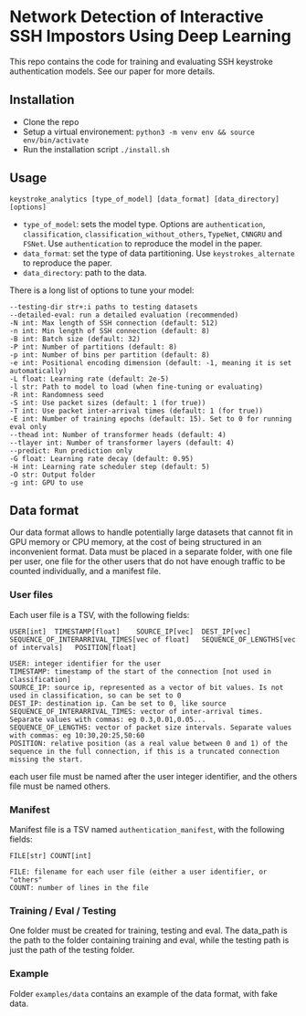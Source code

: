 # Network Detection of Interactive SSH Impostors Using Deep Learning

This repo contains the code for training and evaluating SSH keystroke authentication models. 
See our paper for more details.

## Installation

* Clone the repo
* Setup a virtual environement: `python3 -m venv env && source env/bin/activate`
* Run the installation script `./install.sh`


## Usage


```
keystroke_analytics [type_of_model] [data_format] [data_directory] [options]
```
* `type_of_model`: sets the model type. Options are `authentication`, `classification`, `classification_without_others`, `TypeNet`, `CNNGRU` and `FSNet`. Use `authentication` to  reproduce the model in the paper.
* `data_format`: set the type of data partitioning. Use `keystrokes_alternate` to reproduce the paper.
* `data_directory`: path to the data.


There is a long list of options to tune your model:
```
--testing-dir str+:i paths to testing datasets
--detailed-eval: run a detailed evaluation (recommended)
-N int: Max length of SSH connection (default: 512)
-n int: Min length of SSH connection (default: 8)
-B int: Batch size (default: 32)
-P int: Number of partitions (default: 8)
-p int: Number of bins per partition (default: 8)
-e int: Positional encoding dimension (default: -1, meaning it is set automatically)
-L float: Learning rate (default: 2e-5)
-l str: Path to model to load (when fine-tuning or evaluating)
-R int: Randomness seed
-S int: Use packet sizes (default: 1 (for true))
-T int: Use packet inter-arrival times (default: 1 (for true))
-E int: Number of training epochs (default: 15). Set to 0 for running eval only
--thead int: Number of transformer heads (default: 4)
--tlayer int: Number of transformer layers (default: 4)
--predict: Run prediction only
-G float: Learning rate decay (default: 0.95)
-H int: Learning rate scheduler step (default: 5)
-O str: Output folder
-g int: GPU to use
```


## Data format

Our data format allows to handle potentially large datasets that cannot fit in GPU memory or CPU memory, at the cost of being structured in an inconvenient format. 
Data must be placed in a separate folder, with one file per user, one file for the other users that do not have enough traffic to be counted individually, and a manifest file.

### User files
Each user file is a TSV, with the following fields:
```
USER[int]  TIMESTAMP[float]    SOURCE_IP[vec]  DEST_IP[vec] SEQUENCE_OF_INTERARRIVAL_TIMES[vec of float]   SEQUENCE_OF_LENGTHS[vec of intervals]   POSITION[float]
```

```
USER: integer identifier for the user
TIMESTAMP: timestamp of the start of the connection [not used in classification]
SOURCE_IP: source ip, represented as a vector of bit values. Is not used in classification, so can be set to 0
DEST_IP: destination ip. Can be set to 0, like source
SEQUENCE_OF_INTERARRIVAL_TIMES: vector of inter-arrival times. Separate values with commas: eg 0.3,0.01,0.05...
SEQUENCE_OF_LENGTHS: vector of packet size intervals. Separate values with commas: eg 10:30,20:25,50:60
POSITION: relative position (as a real value between 0 and 1) of the sequence in the full connection, if this is a truncated connection missing the start.
```

each user file must be named after the user integer identifier, and the others file must be named others. 

### Manifest
Manifest file is a TSV named `authentication_manifest`, with the following fields: 
```
FILE[str] COUNT[int]
```
```
FILE: filename for each user file (either a user identifier, or "others"
COUNT: number of lines in the file
```

### Training / Eval / Testing
One folder must be created for training, testing and eval. The data_path is the path to the folder containing training and eval, while the testing path is just the path of the testing folder. 

### Example
Folder `examples/data` contains an example of the data format, with fake data. 

